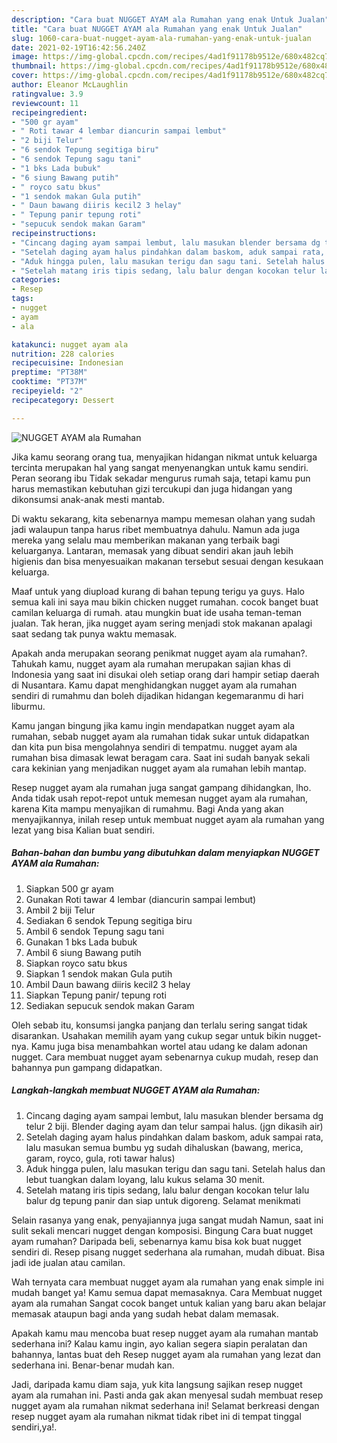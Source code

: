 ```yaml
---
description: "Cara buat NUGGET AYAM ala Rumahan yang enak Untuk Jualan"
title: "Cara buat NUGGET AYAM ala Rumahan yang enak Untuk Jualan"
slug: 1060-cara-buat-nugget-ayam-ala-rumahan-yang-enak-untuk-jualan
date: 2021-02-19T16:42:56.240Z
image: https://img-global.cpcdn.com/recipes/4ad1f91178b9512e/680x482cq70/nugget-ayam-ala-rumahan-foto-resep-utama.jpg
thumbnail: https://img-global.cpcdn.com/recipes/4ad1f91178b9512e/680x482cq70/nugget-ayam-ala-rumahan-foto-resep-utama.jpg
cover: https://img-global.cpcdn.com/recipes/4ad1f91178b9512e/680x482cq70/nugget-ayam-ala-rumahan-foto-resep-utama.jpg
author: Eleanor McLaughlin
ratingvalue: 3.9
reviewcount: 11
recipeingredient:
- "500 gr ayam"
- " Roti tawar 4 lembar diancurin sampai lembut"
- "2 biji Telur"
- "6 sendok Tepung segitiga biru"
- "6 sendok Tepung sagu tani"
- "1 bks Lada bubuk"
- "6 siung Bawang putih"
- " royco satu bkus"
- "1 sendok makan Gula putih"
- " Daun bawang diiris kecil2 3 helay"
- " Tepung panir tepung roti"
- "sepucuk sendok makan Garam"
recipeinstructions:
- "Cincang daging ayam sampai lembut, lalu masukan blender bersama dg telur 2 biji. Blender daging ayam dan telur sampai halus. (jgn dikasih air)"
- "Setelah daging ayam halus pindahkan dalam baskom, aduk sampai rata, lalu masukan semua bumbu yg sudah dihaluskan (bawang, merica, garam, royco, gula, roti tawar halus)"
- "Aduk hingga pulen, lalu masukan terigu dan sagu tani. Setelah halus dan lebut tuangkan dalam loyang, lalu kukus selama 30 menit."
- "Setelah matang iris tipis sedang, lalu balur dengan kocokan telur lalu balur dg tepung panir dan siap untuk digoreng. Selamat menikmati"
categories:
- Resep
tags:
- nugget
- ayam
- ala

katakunci: nugget ayam ala 
nutrition: 228 calories
recipecuisine: Indonesian
preptime: "PT38M"
cooktime: "PT37M"
recipeyield: "2"
recipecategory: Dessert

---
```



![NUGGET AYAM ala Rumahan](https://img-global.cpcdn.com/recipes/4ad1f91178b9512e/680x482cq70/nugget-ayam-ala-rumahan-foto-resep-utama.jpg)

Jika kamu seorang orang tua, menyajikan hidangan nikmat untuk keluarga tercinta merupakan hal yang sangat menyenangkan untuk kamu sendiri. Peran seorang ibu Tidak sekadar mengurus rumah saja, tetapi kamu pun harus memastikan kebutuhan gizi tercukupi dan juga hidangan yang dikonsumsi anak-anak mesti mantab.

Di waktu  sekarang, kita sebenarnya mampu memesan olahan yang sudah jadi walaupun tanpa harus ribet membuatnya dahulu. Namun ada juga mereka yang selalu mau memberikan makanan yang terbaik bagi keluarganya. Lantaran, memasak yang dibuat sendiri akan jauh lebih higienis dan bisa menyesuaikan makanan tersebut sesuai dengan kesukaan keluarga. 

Maaf untuk yang diupload kurang di bahan tepung terigu ya guys. Halo semua kali ini saya mau bikin chicken nugget rumahan. cocok banget buat camilan keluarga di rumah. atau mungkin buat ide usaha teman-teman jualan. Tak heran, jika nugget ayam sering menjadi stok makanan apalagi saat sedang tak punya waktu memasak.

Apakah anda merupakan seorang penikmat nugget ayam ala rumahan?. Tahukah kamu, nugget ayam ala rumahan merupakan sajian khas di Indonesia yang saat ini disukai oleh setiap orang dari hampir setiap daerah di Nusantara. Kamu dapat menghidangkan nugget ayam ala rumahan sendiri di rumahmu dan boleh dijadikan hidangan kegemaranmu di hari liburmu.

Kamu jangan bingung jika kamu ingin mendapatkan nugget ayam ala rumahan, sebab nugget ayam ala rumahan tidak sukar untuk didapatkan dan kita pun bisa mengolahnya sendiri di tempatmu. nugget ayam ala rumahan bisa dimasak lewat beragam cara. Saat ini sudah banyak sekali cara kekinian yang menjadikan nugget ayam ala rumahan lebih mantap.

Resep nugget ayam ala rumahan juga sangat gampang dihidangkan, lho. Anda tidak usah repot-repot untuk memesan nugget ayam ala rumahan, karena Kita mampu menyajikan di rumahmu. Bagi Anda yang akan menyajikannya, inilah resep untuk membuat nugget ayam ala rumahan yang lezat yang bisa Kalian buat sendiri.

<!--inarticleads1-->

##### Bahan-bahan dan bumbu yang dibutuhkan dalam menyiapkan NUGGET AYAM ala Rumahan:

1. Siapkan 500 gr ayam
1. Gunakan  Roti tawar 4 lembar (diancurin sampai lembut)
1. Ambil 2 biji Telur
1. Sediakan 6 sendok Tepung segitiga biru
1. Ambil 6 sendok Tepung sagu tani
1. Gunakan 1 bks Lada bubuk
1. Ambil 6 siung Bawang putih
1. Siapkan  royco satu bkus
1. Siapkan 1 sendok makan Gula putih
1. Ambil  Daun bawang diiris kecil2 3 helay
1. Siapkan  Tepung panir/ tepung roti
1. Sediakan sepucuk sendok makan Garam


Oleh sebab itu, konsumsi jangka panjang dan terlalu sering sangat tidak disarankan. Usahakan memilih ayam yang cukup segar untuk bikin nugget-nya. Kamu juga bisa menambahkan wortel atau udang ke dalam adonan nugget. Cara membuat nugget ayam sebenarnya cukup mudah, resep dan bahannya pun gampang didapatkan. 

<!--inarticleads2-->

##### Langkah-langkah membuat NUGGET AYAM ala Rumahan:

1. Cincang daging ayam sampai lembut, lalu masukan blender bersama dg telur 2 biji. Blender daging ayam dan telur sampai halus. (jgn dikasih air)
1. Setelah daging ayam halus pindahkan dalam baskom, aduk sampai rata, lalu masukan semua bumbu yg sudah dihaluskan (bawang, merica, garam, royco, gula, roti tawar halus)
1. Aduk hingga pulen, lalu masukan terigu dan sagu tani. Setelah halus dan lebut tuangkan dalam loyang, lalu kukus selama 30 menit.
1. Setelah matang iris tipis sedang, lalu balur dengan kocokan telur lalu balur dg tepung panir dan siap untuk digoreng. Selamat menikmati


Selain rasanya yang enak, penyajiannya juga sangat mudah Namun, saat ini sulit sekali mencari nugget dengan komposisi. Bingung Cara buat nugget ayam rumahan? Daripada beli, sebenarnya kamu bisa kok buat nugget sendiri di. Resep pisang nugget sederhana ala rumahan, mudah dibuat. Bisa jadi ide jualan atau camilan. 

Wah ternyata cara membuat nugget ayam ala rumahan yang enak simple ini mudah banget ya! Kamu semua dapat memasaknya. Cara Membuat nugget ayam ala rumahan Sangat cocok banget untuk kalian yang baru akan belajar memasak ataupun bagi anda yang sudah hebat dalam memasak.

Apakah kamu mau mencoba buat resep nugget ayam ala rumahan mantab sederhana ini? Kalau kamu ingin, ayo kalian segera siapin peralatan dan bahannya, lantas buat deh Resep nugget ayam ala rumahan yang lezat dan sederhana ini. Benar-benar mudah kan. 

Jadi, daripada kamu diam saja, yuk kita langsung sajikan resep nugget ayam ala rumahan ini. Pasti anda gak akan menyesal sudah membuat resep nugget ayam ala rumahan nikmat sederhana ini! Selamat berkreasi dengan resep nugget ayam ala rumahan nikmat tidak ribet ini di tempat tinggal sendiri,ya!.

